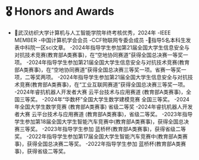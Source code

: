 # 🎖 Honors and Awards
- 🎉武汉纺织大学计算机与人工智能学院年终考核优秀，2024年
-IEEE MEMBER
-中国计算机学会会员
-CCF物联网专委会成员
-🎉指导5名本科生发表中科院一区sci文章。
-2024年指导学生参加第21届全国大学生信息安全与对抗技术竞赛(教育部A类赛事)，在“空地协同赛道”获得全国总决赛一等奖一项。
-2024年指导学生参加第21届全国大学生信息安全与对抗技术竞赛(教育部A类赛事)，在“空地协同赛道”获得全国总决赛三等奖一项。省赛一等奖一项，二等奖两项。
-2024年指导学生参加第21届全国大学生信息安全与对抗技术竞赛(教育部A类赛事)，在“工业互联网赛道”获得全国总决赛三等奖一项。
-2024年睿抗机器人开发者大赛 云平台技术与应用赛道 (教育部A类赛事)，全国三等奖。
-2024年“华数杯”全国大学生数学建模竞赛 全国三等奖。
-2024年全国大学生数学竞赛 (教育部A类赛事) 省级二等奖
-2024年睿抗机器人开发者大赛 云平台技术与应用赛道 (教育部A类赛事)，省级二等奖。
-2023年指导学生参加第18届全国大学生智能汽车竞赛中(教育部A类赛事)，获得全国总决赛三等奖。
-2023年指导学生参加 蓝桥杯(教育部A类赛事)，获得省级二等奖。
-2022年指导学生参加第17届全国大学生智能汽车竞赛中(教育部A类赛事)，获得全国总决赛二等奖。
-2022年指导学生参加 蓝桥杯(教育部A类赛事)，获得省级二等奖。
